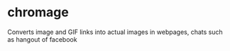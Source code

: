 chromage
========

Converts image and GIF links into actual images in webpages, chats such as hangout of facebook
